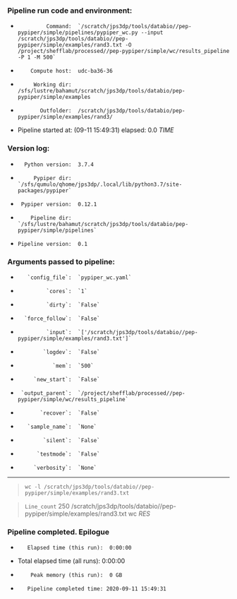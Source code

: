 ### Pipeline run code and environment:

*              Command:  `/scratch/jps3dp/tools/databio//pep-pypiper/simple/pipelines/pypiper_wc.py --input /scratch/jps3dp/tools/databio//pep-pypiper/simple/examples/rand3.txt -O /project/shefflab/processed//pep-pypiper/simple/wc/results_pipeline -P 1 -M 500`
*         Compute host:  udc-ba36-36
*          Working dir:  /sfs/lustre/bahamut/scratch/jps3dp/tools/databio/pep-pypiper/simple/examples
*            Outfolder:  /scratch/jps3dp/tools/databio/pep-pypiper/simple/examples/rand3/
*  Pipeline started at:   (09-11 15:49:31) elapsed: 0.0 _TIME_

### Version log:

*       Python version:  3.7.4
*          Pypiper dir:  `/sfs/qumulo/qhome/jps3dp/.local/lib/python3.7/site-packages/pypiper`
*      Pypiper version:  0.12.1
*         Pipeline dir:  `/sfs/lustre/bahamut/scratch/jps3dp/tools/databio/pep-pypiper/simple/pipelines`
*     Pipeline version:  0.1

### Arguments passed to pipeline:

*        `config_file`:  `pypiper_wc.yaml`
*              `cores`:  `1`
*              `dirty`:  `False`
*       `force_follow`:  `False`
*              `input`:  `['/scratch/jps3dp/tools/databio//pep-pypiper/simple/examples/rand3.txt']`
*             `logdev`:  `False`
*                `mem`:  `500`
*          `new_start`:  `False`
*      `output_parent`:  `/project/shefflab/processed//pep-pypiper/simple/wc/results_pipeline`
*            `recover`:  `False`
*        `sample_name`:  `None`
*             `silent`:  `False`
*           `testmode`:  `False`
*          `verbosity`:  `None`

----------------------------------------


> `wc -l /scratch/jps3dp/tools/databio//pep-pypiper/simple/examples/rand3.txt`

> `Line_count`	250 /scratch/jps3dp/tools/databio//pep-pypiper/simple/examples/rand3.txt	wc	_RES_

### Pipeline completed. Epilogue
*        Elapsed time (this run):  0:00:00
*  Total elapsed time (all runs):  0:00:00
*         Peak memory (this run):  0 GB
*        Pipeline completed time: 2020-09-11 15:49:31
